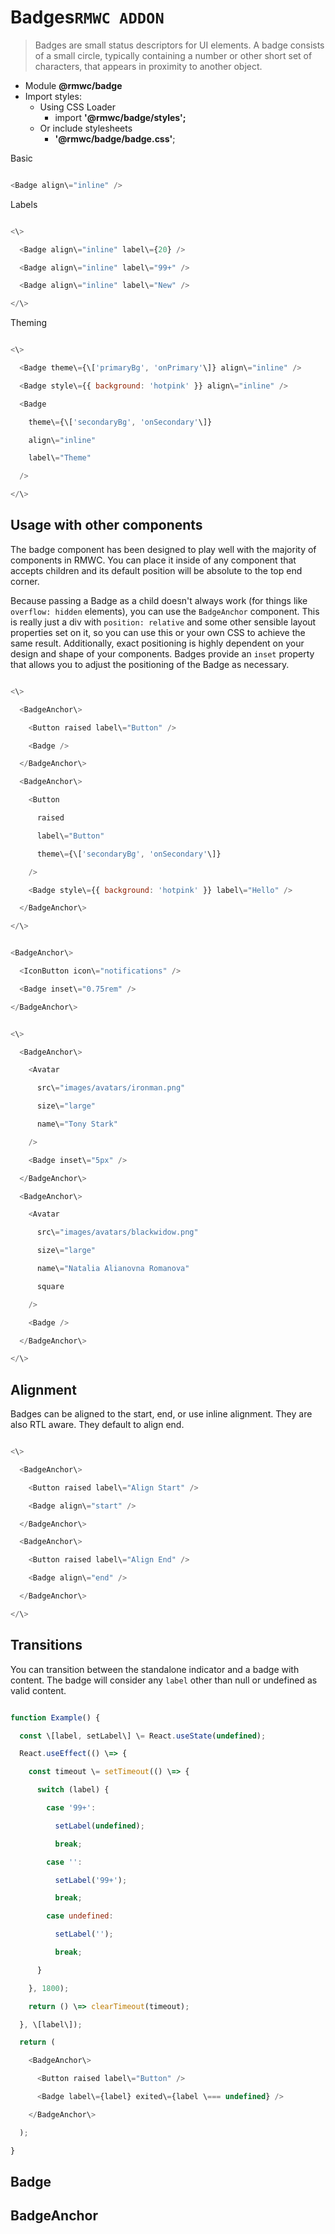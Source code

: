 # Badges`RMWC ADDON`

> Badges are small status descriptors for UI elements. A badge consists of a small circle, typically containing a number or other short set of characters, that appears in proximity to another object.

- Module **@rmwc/badge**
- Import styles:
  - Using CSS Loader
    - import **'@rmwc/badge/styles';**
  - Or include stylesheets
    - **'@rmwc/badge/badge.css'**;

Basic

```js

<Badge align\="inline" />


```

Labels

```js

<\>

  <Badge align\="inline" label\={20} />

  <Badge align\="inline" label\="99+" />

  <Badge align\="inline" label\="New" />

</\>


```

Theming

```js

<\>

  <Badge theme\={\['primaryBg', 'onPrimary'\]} align\="inline" />

  <Badge style\={{ background: 'hotpink' }} align\="inline" />

  <Badge

    theme\={\['secondaryBg', 'onSecondary'\]}

    align\="inline"

    label\="Theme"

  />

</\>


```

## Usage with other components

The badge component has been designed to play well with the majority of components in RMWC. You can place it inside of any component that accepts children and its default position will be absolute to the top end corner.

Because passing a Badge as a child doesn't always work (for things like `overflow: hidden` elements), you can use the `BadgeAnchor` component. This is really just a div with `position: relative` and some other sensible layout properties set on it, so you can use this or your own CSS to achieve the same result. Additionally, exact positioning is highly dependent on your design and shape of your components. Badges provide an `inset` property that allows you to adjust the positioning of the Badge as necessary.

```js

<\>

  <BadgeAnchor\>

    <Button raised label\="Button" />

    <Badge />

  </BadgeAnchor\>

  <BadgeAnchor\>

    <Button

      raised

      label\="Button"

      theme\={\['secondaryBg', 'onSecondary'\]}

    />

    <Badge style\={{ background: 'hotpink' }} label\="Hello" />

  </BadgeAnchor\>

</\>


```

```js

<BadgeAnchor\>

  <IconButton icon\="notifications" />

  <Badge inset\="0.75rem" />

</BadgeAnchor\>


```

```js

<\>

  <BadgeAnchor\>

    <Avatar

      src\="images/avatars/ironman.png"

      size\="large"

      name\="Tony Stark"

    />

    <Badge inset\="5px" />

  </BadgeAnchor\>

  <BadgeAnchor\>

    <Avatar

      src\="images/avatars/blackwidow.png"

      size\="large"

      name\="Natalia Alianovna Romanova"

      square

    />

    <Badge />

  </BadgeAnchor\>

</\>


```

## Alignment

Badges can be aligned to the start, end, or use inline alignment. They are also RTL aware. They default to align end.

```js

<\>

  <BadgeAnchor\>

    <Button raised label\="Align Start" />

    <Badge align\="start" />

  </BadgeAnchor\>

  <BadgeAnchor\>

    <Button raised label\="Align End" />

    <Badge align\="end" />

  </BadgeAnchor\>

</\>


```

## Transitions

You can transition between the standalone indicator and a badge with content. The badge will consider any `label` other than null or undefined as valid content.

```js

function Example() {

  const \[label, setLabel\] \= React.useState(undefined);

  React.useEffect(() \=> {

    const timeout \= setTimeout(() \=> {

      switch (label) {

        case '99+':

          setLabel(undefined);

          break;

        case '':

          setLabel('99+');

          break;

        case undefined:

          setLabel('');

          break;

      }

    }, 1800);

    return () \=> clearTimeout(timeout);

  }, \[label\]);

  return (

    <BadgeAnchor\>

      <Button raised label\="Button" />

      <Badge label\={label} exited\={label \=== undefined} />

    </BadgeAnchor\>

  );

}


```

## Badge

## BadgeAnchor
